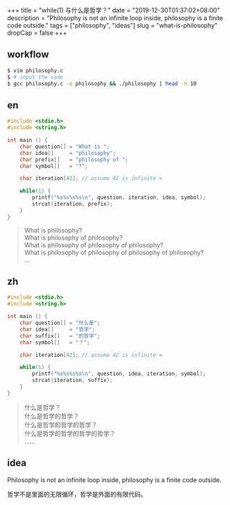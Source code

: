 +++
title = "while(1) 与什么是哲学？"
date = "2019-12-30T01:37:02+08:00"
description = "Philosophy is not an infinite loop inside, philosophy is a finite code outside."
tags = ["philosophy", "ideas"]
slug = "what-is-philosophy"
dropCap = false
+++

## workflow

```sh
$ vim philosophy.c
$ # input the code
$ gcc philosophy.c -o philosophy && ./philosophy | head -n 10
```

## en

```c
#include <stdio.h>
#include <string.h>

int main () {
    char question[] = "What is ";
    char idea[]     = "philosophy";
    char prefix[]   = "philosophy of ";
    char symbol[]   = "?";

    char iteration[42]; // assume 42 is infinite ∞

    while(1) {
        printf("%s%s%s%s\n", question, iteration, idea, symbol);
        strcat(iteration, prefix);
    }
}
```

> What is philosophy?  
> What is philosophy of philosophy?  
> What is philosophy of philosophy of philosophy?  
> What is philosophy of philosophy of philosophy of philosophy?  
> ...

## zh

```c
#include <stdio.h>
#include <string.h>

int main () {
    char question[] = "什么是";
    char idea[]     = "哲学";
    char suffix[]   = "的哲学";
    char symbol[]   = "？";

    char iteration[42]; // assume 42 is infinite ∞

    while(1) {
        printf("%s%s%s%s\n", question, idea, iteration, symbol);
        strcat(iteration, suffix);
    }
}
```

> 什么是哲学？  
> 什么是哲学的哲学？  
> 什么是哲学的哲学的哲学？  
> 什么是哲学的哲学的哲学的哲学？  
> ……

## idea

Philosophy is not an infinite loop inside, philosophy is a finite code outside.

哲学不是里面的无限循环，哲学是外面的有限代码。
